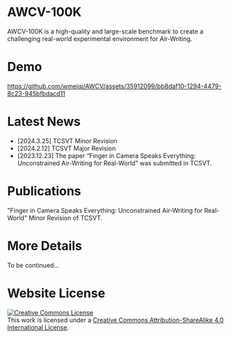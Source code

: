 # AWCV-100K

AWCV-100K is a high-quality and large-scale benchmark to create a challenging real-world experimental environment for Air-Writing. 

# Demo
https://github.com/wmeiqi/AWCV/assets/35912099/bb8daf10-1294-4479-8c23-945bfbdacd11



# Latest News
- [2024.3.25] TCSVT Minor Revision
- [2024.2.12] TCSVT Major Revision
- [2023.12.23] The paper “Finger in Camera Speaks Everything: Unconstrained Air-Writing for Real-World” was submitted in TCSVT.

# Publications
"Finger in Camera Speaks Everything: Unconstrained Air-Writing for Real-World" Minor Revision of TCSVT.

# More Details
To be continued...
<!--This is the repository that contains source code for the [AWCV website](https://wmeiqi.github.io/AWCV).-->

<!--If you find AWCV-100K useful for your work please cite:
```
@article{awcv
  author    = {},
  title     = {},
  journal   = {},
  year      = {},
}
```-->

# Website License
<a rel="license" href="http://creativecommons.org/licenses/by-sa/4.0/"><img alt="Creative Commons License" style="border-width:0" src="https://i.creativecommons.org/l/by-sa/4.0/88x31.png" /></a><br />This work is licensed under a <a rel="license" href="http://creativecommons.org/licenses/by-sa/4.0/">Creative Commons Attribution-ShareAlike 4.0 International License</a>.
